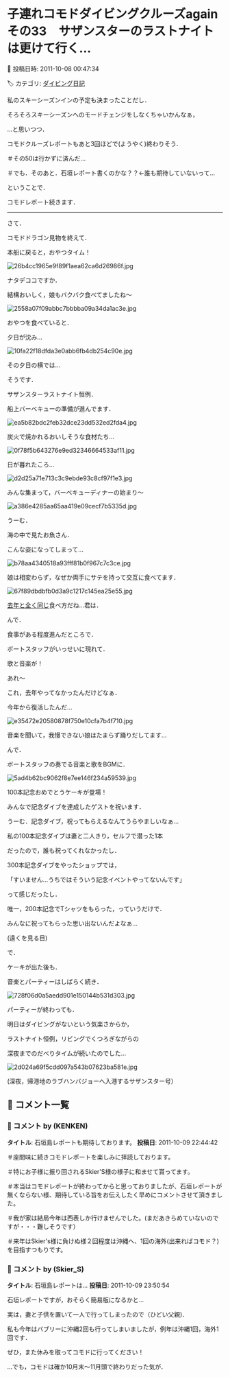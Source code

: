# 子連れコモドダイビングクルーズagain　その33　サザンスターのラストナイトは更けて行く…

📅 投稿日時: 2011-10-08 00:47:34

🏷️ カテゴリ: [ダイビング日記](ce3a7a8d424d112fce83ee85c81a0e344.md)

私のスキーシーズンインの予定も決まったことだし．


そろそろスキーシーズンへのモードチェンジをしなくちゃいかんなぁ，


…と思いつつ．


コモドクルーズレポートもあと3回ほどで(ようやく)終わりそう．


＃その50は行かずに済んだ…


＃でも．そのあと．石垣レポート書くのかな？？←誰も期待していないって…





ということで．


コモドレポート続きます．


-----------





さて．


コモドドラゴン見物を終えて．


本船に戻ると，おやつタイム！




![26b4cc1965e9f89f1aea62ca6d26986f.jpg](images/26b4cc1965e9f89f1aea62ca6d26986f.jpg)




ナタデココですか．


結構おいしく，娘もバクバク食べてましたね～




![2558a07f09abbc7bbbba09a34da1ac3e.jpg](images/2558a07f09abbc7bbbba09a34da1ac3e.jpg)







おやつを食べていると．


夕日が沈み…




![10fa22f18dfda3e0abb6fb4db254c90e.jpg](images/10fa22f18dfda3e0abb6fb4db254c90e.jpg)




その夕日の横では…


そうです．


サザンスターラストナイト恒例．


船上バーベキューの準備が進んでます．




![ea5b82bdc2feb32dce23dd532ed2fda4.jpg](images/ea5b82bdc2feb32dce23dd532ed2fda4.jpg)




炭火で焼かれるおいしそうな食材たち…




![0f78f5b643276e9ed32346664533af11.jpg](images/0f78f5b643276e9ed32346664533af11.jpg)







日が暮れたころ…




![d2d25a71e713c3c9ebde93c8cf97f1e3.jpg](images/d2d25a71e713c3c9ebde93c8cf97f1e3.jpg)




みんな集まって，バーベキューディナーの始まり～




![a386e4285aa65aa419e09cecf7b5335d.jpg](images/a386e4285aa65aa419e09cecf7b5335d.jpg)







うーむ．


海の中で見たお魚さん．


こんな姿になってしまって…




![b78aa4340518a93fff81b0f967c7c3ce.jpg](images/b78aa4340518a93fff81b0f967c7c3ce.jpg)







娘は相変わらず，なぜか両手にサテを持って交互に食べてます．




![67f89dbdbfb0d3a9c1217c145ea25e55.jpg](images/67f89dbdbfb0d3a9c1217c145ea25e55.jpg)




[去年と全く同じ](e501b475baea9ae9663424fd4c950b133.md)食べ方だね…君は．





んで．


食事がある程度進んだところで．


ボートスタッフがいっせいに現れて．


歌と音楽が！


あれ～


これ，去年やってなかったんだけどなぁ．


今年から復活したんだ…




![e35472e20580878f750e10cfa7b4f710.jpg](images/e35472e20580878f750e10cfa7b4f710.jpg)




音楽を聞いて，我慢できない娘はたまらず踊りだしてます…





んで．


ボートスタッフの奏でる音楽と歌をBGMに．




![5ad4b62bc9062f8e7ee146f234a59539.jpg](images/5ad4b62bc9062f8e7ee146f234a59539.jpg)




100本記念おめでとうケーキが登場！


みんなで記念ダイブを達成したゲストを祝います．





うーむ．記念ダイブ，祝ってもらえるなんてうらやましいなぁ…


私の100本記念ダイブは妻と二人きり，セルフで潜った1本


だったので，誰も祝ってくれなかったし．


300本記念ダイブをやったショップでは，


「すいません…うちではそういう記念イベントやってないんです」


って感じだったし．


唯一，200本記念でTシャツをもらった，っていうだけで．


みんなに祝ってもらった思い出ないんだよなぁ…


(遠くを見る目)





で．


ケーキが出た後も．


音楽とパーティーはしばらく続き．




![728f06d0a5aedd901e150144b531d303.jpg](images/728f06d0a5aedd901e150144b531d303.jpg)







パーティーが終わっても．


明日はダイビングがないという気楽さからか，


ラストナイト恒例，リビングでくつろぎながらの


深夜までのだべりタイムが続いたのでした…







![2d024a69f5cdd097a543b07623ba581e.jpg](images/2d024a69f5cdd097a543b07623ba581e.jpg)




(深夜，帰港地のラブハンバジョーへ入港するサザンスター号）

## 💬 コメント一覧

### 💬 コメント by (KENKEN)
**タイトル**: 石垣島レポートも期待しております。
**投稿日**: 2011-10-09 22:44:42

＃座間味に続きコモドレポートを楽しみに拝読しております。

＃特にお子様に振り回されるSkier'S様の様子に和ませて貰ってます。

＃本当はコモドレポートが終わってからと思っておりましたが、石垣レポートが無くならない様、期待している旨をお伝えしたく早めにコメントさせて頂きました。

＃我が家は結局今年は西表しか行けませんでした。(まだあきらめていないのですが・・・難しそうです）

＃来年はSkier's様に負けぬ様２回程度は沖縄へ、1回の海外(出来ればコモド？)を目指すつもりです。

### 💬 コメント by (Skier_S)
**タイトル**: 石垣島レポートは…
**投稿日**: 2011-10-09 23:50:54

石垣レポートですが，おそらく簡易版になるかと…

実は，妻と子供を置いて一人で行ってしまったので（ひどい父親)．



私も今年はバブリーに沖縄2回も行ってしまいましたが，例年は沖縄1回，海外1回です．

ぜひ，また休みを取ってコモドに行ってください！

…でも，コモドは確か10月末～11月頭で終わりだった気が．

